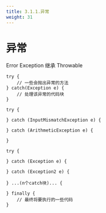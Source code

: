 ```yaml
---
title: 3.1.1.异常
weight: 31
---
```

# 异常
Error  Exception 继承 Throwable 

```aidl
try {
    // 一些会抛出异常的方法
} catch(Exception e) {
    // 处理该异常的代码块
}
```

```aidl
try {

} catch (InputMismatchException e) {

} catch (ArithmeticException e) {

}
```

```aidl
try {

} catch (Exception e) {

} catch (Exception2 e) {

} ...(n个catch块)... {

} finally {
    // 最终将要执行的一些代码
}
```

